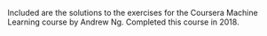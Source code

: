 Included are the solutions to the exercises for the Coursera Machine Learning course by Andrew Ng.  Completed this course in 2018.
